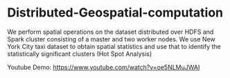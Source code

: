 # Distributed-Geospatial-computation
We perform spatial operations on the dataset distributed over HDFS and Spark cluster consisting of a master and two worker nodes. We use New York City taxi dataset to obtain spatial statistics and use that to identify the statistically significant clusters (Hot Spot Analysis)

Youtube Demo: https://www.youtube.com/watch?v=oe5NLMuJWAI
